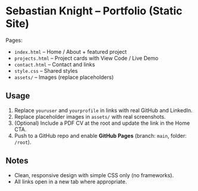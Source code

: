 # Sebastian Knight – Portfolio (Static Site)

Pages:
- `index.html` – Home / About + featured project
- `projects.html` – Project cards with View Code / Live Demo
- `contact.html` – Contact and links
- `style.css` – Shared styles
- `assets/` – Images (replace placeholders)

## Usage
1) Replace `youruser` and `yourprofile` in links with real GitHub and LinkedIn.
2) Replace placeholder images in `assets/` with real screenshots.
3) (Optional) Include a PDF CV at the root and update the link in the Home CTA.
4) Push to a GitHub repo and enable **GitHub Pages** (branch: `main`, folder: `/root`).

## Notes
- Clean, responsive design with simple CSS only (no frameworks).
- All links open in a new tab where appropriate.
